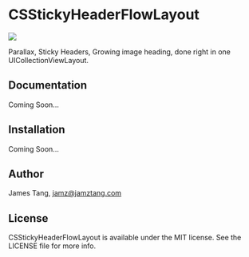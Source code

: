 # CSStickyHeaderFlowLayout

![](http://cl.ly/image/1D2i0746180b/1*pev9ZXJAZ2MYoF8-R_nbRA.gif)

Parallax, Sticky Headers, Growing image heading, done right in one
UICollectionViewLayout.

## Documentation

Coming Soon...

## Installation

Coming Soon...

<!--
[![Version](http://cocoapod-badges.herokuapp.com/v/CSStickyHeaderFlowLayout/badge.png)](http://cocoadocs.org/docsets/CSStickyHeaderFlowLayout)
[![Platform](http://cocoapod-badges.herokuapp.com/p/CSStickyHeaderFlowLayout/badge.png)](http://cocoadocs.org/docsets/CSStickyHeaderFlowLayout)

## Usage

To run the example project; clone the repo, and run `pod install` from the Project directory first.

## Requirements

## Installation

CSStickyHeaderFlowLayout is available through [CocoaPods](http://cocoapods.org), to install
it simply add the following line to your Podfile:

    pod "CSStickyHeaderFlowLayout"

-->

## Author

James Tang, jamz@jamztang.com

## License

CSStickyHeaderFlowLayout is available under the MIT license. See the LICENSE file for more info.

